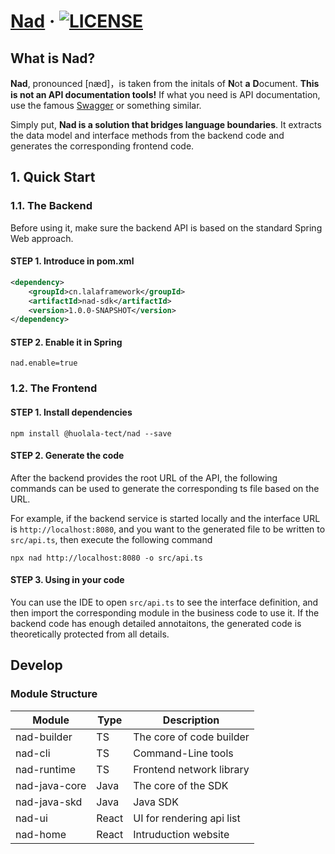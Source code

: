 # [Nad](https://nad.huolala.cn/) · [![LICENSE](https://img.shields.io/github/license/HuolalaTech/nad)](LICENSE.txt)

## What is Nad?

**Nad**, pronounced [næd]，is taken from the initals of **N**ot **a** **D**ocument.
**This is not an API documentation tools!**
If what you need is API documentation, use the famous [Swagger](https://swagger.io/) or something similar.

Simply put, **Nad is a solution that bridges language boundaries**.
It extracts the data model and interface methods from the backend code and generates the corresponding frontend code.

## 1. Quick Start

### 1.1. The Backend

Before using it, make sure the backend API is based on the standard Spring Web approach.

#### STEP 1. Introduce in pom.xml

```xml
<dependency>
    <groupId>cn.lalaframework</groupId>
    <artifactId>nad-sdk</artifactId>
    <version>1.0.0-SNAPSHOT</version>
</dependency>
```

#### STEP 2. Enable it in Spring

```properties
nad.enable=true
```

### 1.2. The Frontend

#### STEP 1. Install dependencies

```shell
npm install @huolala-tect/nad --save
```

#### STEP 2. Generate the code

After the backend provides the root URL of the API,
the following commands can be used to generate the corresponding ts file based on the URL.

For example, if the backend service is started locally and the interface URL is `http://localhost:8080`,
and you want to the generated file to be written to `src/api.ts`, then execute the following command

```shell
npx nad http://localhost:8080 -o src/api.ts
```

#### STEP 3. Using in your code

You can use the IDE to open `src/api.ts` to see the interface definition,
and then import the corresponding module in the business code to use it.
If the backend code has enough detailed annotaitons, the generated code is theoretically protected from all details.

## Develop

### Module Structure

| Module        | Type  | Description               |
| ------------- | ----- | ------------------------- |
| nad-builder   | TS    | The core of code builder  |
| nad-cli       | TS    | Command-Line tools        |
| nad-runtime   | TS    | Frontend network library  |
| nad-java-core | Java  | The core of the SDK       |
| nad-java-skd  | Java  | Java SDK                  |
| nad-ui        | React | UI for rendering api list |
| nad-home      | React | Intruduction website      |
